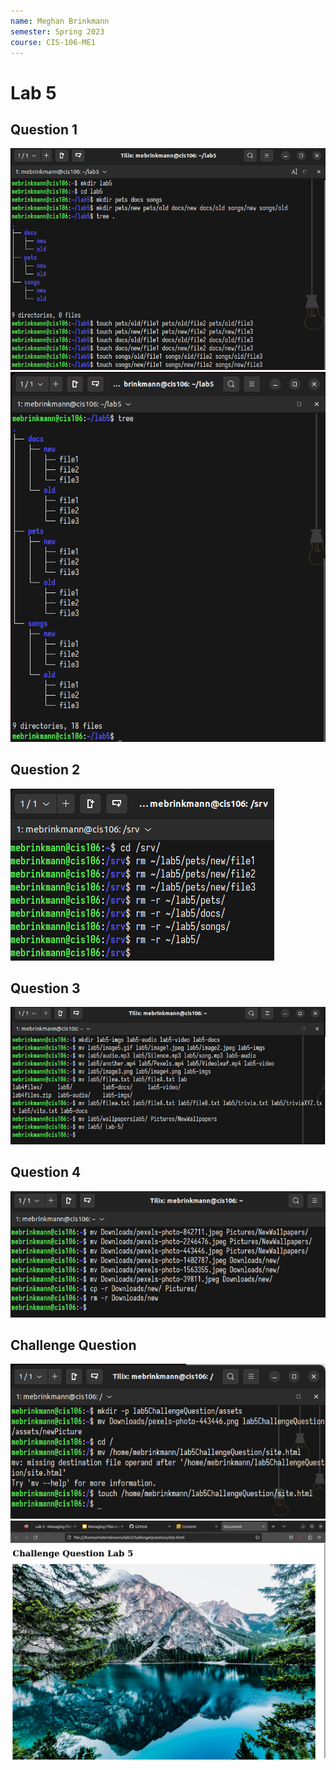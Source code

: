 ```yaml
---
name: Meghan Brinkmann
semester: Spring 2023
course: CIS-106-ME1
---
```


# Lab 5

## Question 1
![q1.1](lab5.1.1.png)<br>
![q1.2](lab5.1.2.png)<br>

## Question 2
![q2](lab5.2.png)<br>

## Question 3
![q3](lab5.3.png)<br>

## Question 4
![q4](lab5.4.png)<br>

## Challenge Question
![challenge](lab5.5.1.png)<br>
![challenge](lab5.5.2.png)<br>
